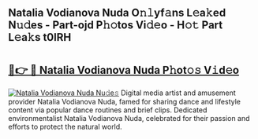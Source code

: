 ## Natalia Vodianova Nuda O𝚗𝚕yf𝚊ns L𝚎a𝚔ed N𝚞𝚍es - Part-ojd P𝚑𝚘tos Vi𝚍𝚎o - H𝚘𝚝 Part L𝚎a𝚔s t0lRH

# <h2><a href="http://kf6tmxy.oniu.top/?m=Natalia+Vodianova+Nuda">🔗👉 🔴 Natalia Vodianova Nuda P𝚑ot𝚘𝚜 V𝚒d𝚎o</a></h2>

[![Natalia Vodianova Nuda Nu𝚍e𝚜](https://i.imgur.com/0qMVB7G.gif)](http://kf6tmxy.oniu.top/?m=Natalia+Vodianova+Nuda)
Digital media artist and amusement provider Natalia Vodianova Nuda, famed for sharing dance and lifestyle content via popular dance routines and brief clips. Dedicated environmentalist Natalia Vodianova Nuda, celebrated for their passion and efforts to protect the natural world.  
